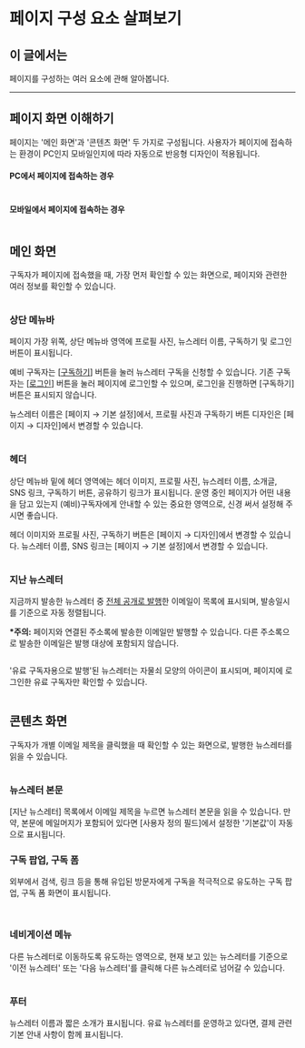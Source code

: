 # 페이지 구성 요소 살펴보기

## 이 글에서는

페이지를 구성하는 여러 요소에 관해 알아봅니다.

***

## 페이지 화면 이해하기

페이지는 '메인 화면'과 '콘텐츠 화면' 두 가지로 구성됩니다. 사용자가 페이지에 접속하는 환경이 PC인지 모바일인지에 따라 자동으로 반응형 디자인이 적용됩니다.

#### PC에서 페이지에 접속하는 경우

<figure><img src="../.gitbook/assets/페이지 구성 (2).png" alt=""><figcaption></figcaption></figure>

#### 모바일에서 페이지에 접속하는 경우

<figure><img src="../.gitbook/assets/페이지 구성 반응형 (1).png" alt=""><figcaption></figcaption></figure>



## 메인 화면 <a href="#h_3e360d52f1" id="h_3e360d52f1"></a>

구독자가 페이지에 접속했을 때, 가장 먼저 확인할 수 있는 화면으로, 페이지와 관련한 여러 정보를 확인할 수 있습니다.

<figure><img src="../.gitbook/assets/페이지 구성2 (1).png" alt=""><figcaption></figcaption></figure>

### 상단 메뉴바

페이지 가장 위쪽, 상단 메뉴바 영역에 프로필 사진, 뉴스레터 이름, 구독하기 및 로그인 버튼이 표시됩니다.&#x20;

예비 구독자는 \[[구독하기](subscribe-1.md#undefined-1)] 버튼을 눌러 뉴스레터 구독을 신청할 수 있습니다. 기존 구독자는 \[[로그인](subscriber-guide/login.md)] 버튼을 눌러 페이지에 로그인할 수 있으며, 로그인을 진행하면 \[구독하기] 버튼은 표시되지 않습니다.

뉴스레터 이름은 \[페이지 → 기본 설정]에서, 프로필 사진과 구독하기 버튼 디자인은 \[페이지 → 디자인]에서 변경할 수 있습니다.

<figure><img src="../.gitbook/assets/페이지 구성3 (1).png" alt=""><figcaption></figcaption></figure>

### 헤더 <a href="#h_d38264031e" id="h_d38264031e"></a>

상단 메뉴바 밑에 헤더 영역에는 헤더 이미지, 프로필 사진, 뉴스레터 이름, 소개글, SNS 링크, 구독하기 버튼, 공유하기 링크가 표시됩니다. 운영 중인 페이지가 어떤 내용을 담고 있는지 (예비)구독자에게 안내할 수 있는 중요한 영역으로, 신경 써서 설정해 주시면 좋습니다.

헤더 이미지와 프로필 사진, 구독하기 버튼은 \[페이지 → 디자인]에서 변경할 수 있습니다. 뉴스레터 이름, SNS 링크는 \[페이지 → 기본 설정]에서 변경할 수 있습니다.

<figure><img src="../.gitbook/assets/페이지 구성4.png" alt=""><figcaption></figcaption></figure>

### 지난 뉴스레터 <a href="#h_47a67c44d2" id="h_47a67c44d2"></a>

지금까지 발송한 뉴스레터 중 [전체 공개로 발행](../email/share/archive.md#page)한 이메일이 목록에 표시되며, 발송일시를 기준으로 자동 정렬됩니다.

**\*주의:** 페이지와 연결된 주소록에 발송한 이메일만 발행할 수 있습니다. 다른 주소록으로 발송한 이메일은 발행 대상에 포함되지 않습니다.

<figure><img src="../.gitbook/assets/페이지 구성5 (1).png" alt=""><figcaption></figcaption></figure>



'유료 구독자용으로 발행'된 뉴스레터는 자물쇠 모양의 아이콘이 표시되며, 페이지에 로그인한 유료 구독자만 확인할 수 있습니다.

<figure><img src="../.gitbook/assets/페이지 구성6.png" alt=""><figcaption></figcaption></figure>

&#x20;

## 콘텐츠 화면 <a href="#h_5d10d4d348" id="h_5d10d4d348"></a>

구독자가 개별 이메일 제목을 클릭했을 때 확인할 수 있는 화면으로, 발행한 뉴스레터를 읽을 수 있습니다.

<figure><img src="../.gitbook/assets/페이지 구성 7.png" alt=""><figcaption></figcaption></figure>

### 뉴스레터 본문 <a href="#h_7e5398c638" id="h_7e5398c638"></a>

\[지난 뉴스레터] 목록에서 이메일 제목을 누르면 뉴스레터 본문을 읽을 수 있습니다. 만약, 본문에 메일머지가 포함되어 있다면 \[사용자 정의 필드]에서 설정한 '기본값'이 자동으로 표시됩니다.

### 구독 팝업, 구독 폼

외부에서 검색, 링크 등을 통해 유입된 방문자에게 구독을 적극적으로 유도하는 구독 팝업, 구독 폼 화면이 표시됩니다.

<figure><img src="../.gitbook/assets/페이지 구성 8.png" alt=""><figcaption></figcaption></figure>

<figure><img src="../.gitbook/assets/페이지 구성 9.png" alt=""><figcaption></figcaption></figure>

### 네비게이션 메뉴 <a href="#h_21775ec527" id="h_21775ec527"></a>

다른 뉴스레터로 이동하도록 유도하는 영역으로, 현재 보고 있는 뉴스레터를 기준으로 '이전 뉴스레터' 또는 '다음 뉴스레터'를 클릭해 다른 뉴스레터로 넘어갈 수 있습니다.

<figure><img src="../.gitbook/assets/페이지 구성 10 (1).png" alt=""><figcaption></figcaption></figure>

### 푸터 <a href="#h_3d73615611" id="h_3d73615611"></a>

뉴스레터 이름과 짧은 소개가 표시됩니다. 유료 뉴스레터를 운영하고 있다면, 결제 관련 기본 안내 사항이 함께 표시됩니다.

<figure><img src="../.gitbook/assets/페이지 구성 11.png" alt=""><figcaption></figcaption></figure>
